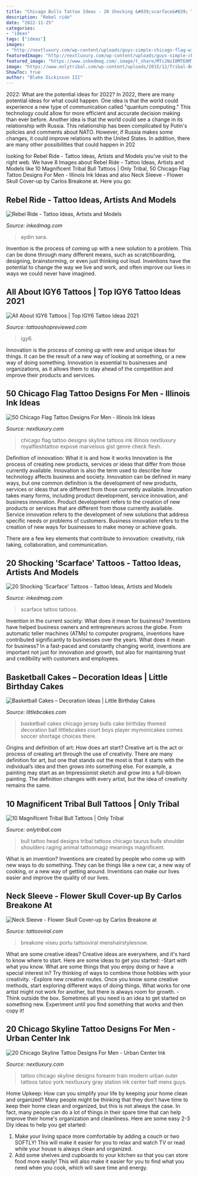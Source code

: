 ```yaml
---
title: "Chicago Bulls Tattoo Ideas - 20 Shocking &#039;scarface&#039; Tattoos"
description: "Rebel ride"
date: "2022-11-25"
categories:
- "ideas"
tags: ["ideas"]
images:
- "http://nextluxury.com/wp-content/uploads/guys-simple-chicago-flag-with-black-ink-sykline-bicep-tattoos.jpg"
featuredImage: "http://nextluxury.com/wp-content/uploads/guys-simple-chicago-flag-with-black-ink-sykline-bicep-tattoos.jpg"
featured_image: "https://www.inkedmag.com/.image/t_share/MTc2NzI0MTE0MTY0MjMwMTIz/scarface-fb.jpg"
image: "https://www.onlytribal.com/wp-content/uploads/2015/12/Tribal-Bull-Head-Tattoo.jpg"
ShowToc: true
author: "Blake Dickinson III"
---
```



2022: What are the potential ideas for 2022?
In 2022, there are many potential ideas for what could happen. One idea is that the world could experience a new type of communication called "quantum computing." This technology could allow for more efficient and accurate decision making than ever before. Another idea is that the world could see a change in its relationship with Russia. This relationship has been complicated by Putin's policies and comments about NATO. However, if Russia makes some changes, it could improve relations with the United States. In addition, there are many other possibilities that could happen in 202
	

		
looking for Rebel Ride - Tattoo Ideas, Artists and Models you've visit to the right web. We have 8 Images about Rebel Ride - Tattoo Ideas, Artists and Models like 10 Magnificent Tribal Bull Tattoos | Only Tribal, 50 Chicago Flag Tattoo Designs For Men - Illinois Ink Ideas and also Neck Sleeve - Flower Skull Cover-up by Carlos Breakone at. Here you go:
		
    
## Rebel Ride - Tattoo Ideas, Artists And Models

<img loading=lazy src="https://www.inkedmag.com/.image/t_share/MTcyNTAzMjQ5ODE3OTcwNjAy/sara-aydin-fb.jpg" onerror="this.onerror=null;this.src='https://tse2.mm.bing.net/th?id=OIP.xNWlxX32qZooP7hQ_rmZDgHaD4&amp;pid=15.1';" alt="Rebel Ride - Tattoo Ideas, Artists and Models">

_Source: inkedmag.com_

>aydin sara. 

	

Invention is the process of coming up with a new solution to a problem. This can be done through many different means, such as scratchboarding, designing, brainstorming, or even just thinking out loud. Inventions have the potential to change the way we live and work, and often improve our lives in ways we could never have imagined.

    
## All About IGY6 Tattoos | Top IGY6 Tattoo Ideas 2021

<img loading=lazy src="https://tattooshopreviewed.com/wp-content/uploads/2021/03/IGY6-Police-Tattoo.jpg" onerror="this.onerror=null;this.src='https://tse2.mm.bing.net/th?id=OIP.vQ_G0zusn6dou3ec8vaFkAHaHa&amp;pid=15.1';" alt="All About IGY6 Tattoos | Top IGY6 Tattoo Ideas 2021">

_Source: tattooshopreviewed.com_

>igy6. 

	

Innovation is the process of coming up with new and unique ideas for things. It can be the result of a new way of looking at something, or a new way of doing something. Innovation is essential to businesses and organizations, as it allows them to stay ahead of the competition and improve their products and services.

    
## 50 Chicago Flag Tattoo Designs For Men - Illinois Ink Ideas

<img loading=lazy src="http://nextluxury.com/wp-content/uploads/guys-simple-chicago-flag-with-black-ink-sykline-bicep-tattoos.jpg" onerror="this.onerror=null;this.src='https://tse2.mm.bing.net/th?id=OIP.siC2ko7bhNtFECuxBXDz7gHaHa&amp;pid=15.1';" alt="50 Chicago Flag Tattoo Designs For Men - Illinois Ink Ideas">

_Source: nextluxury.com_

>chicago flag tattoo designs skyline tattoos ink illinois nextluxury royalfleshtattoo exposé marvelous gist genre check flesh. 

	

Definition of innovation: What it is and how it works
Innovation is the process of creating new products, services or ideas that differ from those currently available. Innovation is also the term used to describe how technology affects business and society. Innovation can be defined in many ways, but one common definition is the development of new products, services or ideas that are different from those currently available.
Innovation takes many forms, including product development, service innovation, and business innovation. Product development refers to the creation of new products or services that are different from those currently available. Service innovation refers to the development of new solutions that address specific needs or problems of customers. Business innovation refers to the creation of new ways for businesses to make money or achieve goals.

There are a few key elements that contribute to innovation: creativity, risk taking, collaboration, and communication.

    
## 20 Shocking &#039;Scarface&#039; Tattoos - Tattoo Ideas, Artists And Models

<img loading=lazy src="https://www.inkedmag.com/.image/t_share/MTc2NzI0MTE0MTY0MjMwMTIz/scarface-fb.jpg" onerror="this.onerror=null;this.src='https://tse3.mm.bing.net/th?id=OIP._DsR0t-Q1yzGANHbMO5y3QHaD4&amp;pid=15.1';" alt="20 Shocking &#039;Scarface&#039; Tattoos - Tattoo Ideas, Artists and Models">

_Source: inkedmag.com_

>scarface tattoo tattoos. 

	

Invention in the current society: What does it mean for business?
Inventions have helped business owners and entrepreneurs across the globe. From automatic teller machines (ATMs) to computer programs, inventions have contributed significantly to businesses over the years. What does it mean for business? In a fast-paced and constantly changing world, inventions are important not just for innovation and growth, but also for maintaining trust and credibility with customers and employees.

    
## Basketball Cakes – Decoration Ideas | Little Birthday Cakes

<img loading=lazy src="http://www.littlebcakes.com/wp-content/uploads/2014/01/Basketball-Cakes-Images-1024x768.jpg" onerror="this.onerror=null;this.src='https://tse4.mm.bing.net/th?id=OIP.abuirn0cvMW12du6CpcuQwHaFj&amp;pid=15.1';" alt="Basketball Cakes – Decoration Ideas | Little Birthday Cakes">

_Source: littlebcakes.com_

>basketball cakes chicago jersey bulls cake birthday themed decoration ball littlebcakes court boys player mymonicakes comes soccer shortage choices there. 

	

Origins and definition of art: How does art start?
Creative art is the act or process of creating art through the use of creativity. There are many definition for art, but one that stands out the most is that it starts with the individual’s idea and then grows into something else. For example, a painting may start as an Impressionist sketch and grow into a full-blown painting. The definition changes with every artist, but the idea of creativity remains the same.

    
## 10 Magnificent Tribal Bull Tattoos | Only Tribal

<img loading=lazy src="https://www.onlytribal.com/wp-content/uploads/2015/12/Tribal-Bull-Head-Tattoo.jpg" onerror="this.onerror=null;this.src='https://tse1.mm.bing.net/th?id=OIP.tOnAfYewaYD1j7QHY1b5pQHaJ4&amp;pid=15.1';" alt="10 Magnificent Tribal Bull Tattoos | Only Tribal">

_Source: onlytribal.com_

>bull tattoo head designs tribal tattoos chicago taurus bulls shoulder shoulders raging animal tattoomagz meanings magnificent. 

	

What is an invention?
Inventions are created by people who come up with new ways to do something. They can be things like a new car, a new way of cooking, or a new way of getting around. Inventions can make our lives easier and improve the quality of our lives.

    
## Neck Sleeve - Flower Skull Cover-up By Carlos Breakone At

<img loading=lazy src="http://tattooviral.com/wp-content/uploads/2017/05/neck-sleeve-flower-skull-cover-up-by-carlos-breakone-at-piranhatattoostudios-in-viseu-portu.jpg" onerror="this.onerror=null;this.src='https://tse1.mm.bing.net/th?id=OIP.BcAA4eGfpcdClPTRwDrdqgHaHa&amp;pid=15.1';" alt="Neck Sleeve - Flower Skull Cover-up by Carlos Breakone at">

_Source: tattooviral.com_

>breakone viseu portu tattooviral menshairstylesnow. 

	

What are some creative ideas?
Creative ideas are everywhere, and it's hard to know where to start. Here are some ideas to get you started: 
-Start with what you know. What are some things that you enjoy doing or have a special interest in? Try thinking of ways to combine those hobbies with your creativity. 
-Explore new creative routes. Once you know some creative methods, start exploring different ways of doing things. What works for one artist might not work for another, but there is always room for growth. 
-Think outside the box. Sometimes all you need is an idea to get started on something new. Experiment until you find something that works and then copy it!

    
## 20 Chicago Skyline Tattoo Designs For Men - Urban Center Ink

<img loading=lazy src="http://nextluxury.com/wp-content/uploads/train-station-chicago-skyline-tattoo-for-men-on-outer-forearm.jpg" onerror="this.onerror=null;this.src='https://tse4.mm.bing.net/th?id=OIP.IEm4wCK8LRQmYq3k2tACNAHaHa&amp;pid=15.1';" alt="20 Chicago Skyline Tattoo Designs For Men - Urban Center Ink">

_Source: nextluxury.com_

>tattoo chicago skyline designs forearm train modern urban outer tattoos tatoo york nextluxury gray station ink center half mens guys. 

	

Home Upkeep: How can you simplify your life by keeping your home clean and organized?
Many people might be thinking that they don't have time to keep their home clean and organized, but this is not always the case. In fact, many people can do a lot of things in their spare time that can help improve their home's organization and cleanliness. Here are some easy 2-3 Diy ideas to help you get started: 
1. Make your living space more comfortable by adding a couch or two SOFTLY! This will make it easier for you to relax and watch TV or read while your house is always clean and organized. 
2. Add some shelves and cupboards to your kitchen so that you can store food more easily! This will also make it easier for you to find what you need when you cook, which will save time and energy. 


